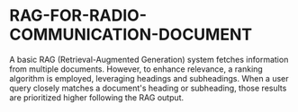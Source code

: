 # RAG-FOR-RADIO-COMMUNICATION-DOCUMENT
A basic RAG (Retrieval-Augmented Generation) system fetches information from multiple documents. However, to enhance relevance, a ranking algorithm is employed, leveraging headings and subheadings. When a user query closely matches a document's heading or subheading, those results are prioritized higher following the RAG output.
